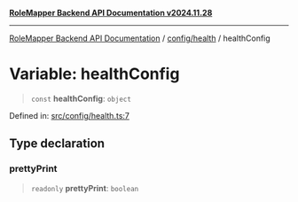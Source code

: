 [**RoleMapper Backend API Documentation v2024.11.28**](../../../README.md)

***

[RoleMapper Backend API Documentation](../../../modules.md) / [config/health](../README.md) / healthConfig

# Variable: healthConfig

> `const` **healthConfig**: `object`

Defined in: [src/config/health.ts:7](https://github.com/FlowCraft-AG/RoleMapper/blob/bf5085d9e7de1fbc4b709bcc4add48f0b20f2b21/backend/src/config/health.ts#L7)

## Type declaration

### prettyPrint

> `readonly` **prettyPrint**: `boolean`
